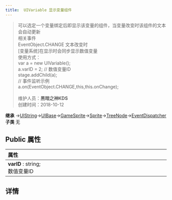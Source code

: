 ```yaml
---
title:  UIVariable 显示变量组件
---
```

>可以选定一个变量绑定后即显示该变量的组件，当变量改变时该组件的文本会自动更新<br>相关事件<br>EventObject.CHANGE 文本改变时<br>[变量系统]在显示时会同步显示数值变量<br>使用方式：<br>var a = new UIVariable();<br>a.varID = 2; // 数值变量ID<br>stage.addChild(a);<br>// 事件监听示例<br>a.on(EventObject.CHANGE,this,this.onChange);<br><br>
>维护人员：**黑暗之神KDS**  
>创建时间：2018-10-12

**继承**  →[UIString](/zh_hans/library/2d/client/ui/uistring)→[UIBase](/zh_hans/library/2d/client/ui/uibase)→[GameSprite](/zh_hans/library/2d/client/gamesprite)→[Sprite](/zh_hans/library/2d/client/lib/sprite)→[TreeNode](/zh_hans/library/2d/client/lib/treenode)→[EventDispatcher](/zh_hans/library/2d/client/lib/eventdispatcher)<br>
**子类**  无<br>
## **Public 属性**
| <div style="width:1000px;text-align:left">属性</div> |
| ---------------------------------------------------- |
| **varID** : string;<br>数值变量ID                    |



## 详情





